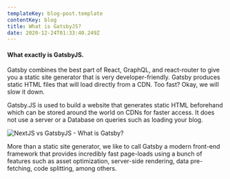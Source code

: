 ```yaml
---
templateKey: blog-post.template
contentKey: blog
title: What is GatsbyJS?
date: 2020-12-24T01:33:40.249Z
---
```

#### What exactly is GatsbyJS.

Gatsby combines the best part of React, GraphQL, and react-router to give you a static site generator that is very developer-friendly. Gatsby produces static HTML files that will load directly from a CDN. Too fast? Okay, we will slow it down.

Gatsby.JS is used to build a website that generates static HTML beforehand which can be stored around the world on CDNs for faster access. It does not use a server or a Database on queries such as loading your blog.

![NextJS vs GatsbyJS - What is Gatsby?](https://cdn.sanity.io/images/ay6gmb6r/production/274bdf6feb5f99d6692c18893301817abdf53d31-700x437.png?w=729&fm=webp&fit=max&auto=format "NextJS vs GatsbyJS - What is Gatsby?")

More than a static site generator, we like to call Gatsby a modern front-end framework that provides incredibly fast page-loads using a bunch of features such as asset optimization, server-side rendering, data pre-fetching, code splitting, among others.